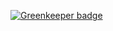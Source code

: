 

[![Greenkeeper badge](https://badges.greenkeeper.io/kumavis/jsonrpc-id-transform.svg)](https://greenkeeper.io/)